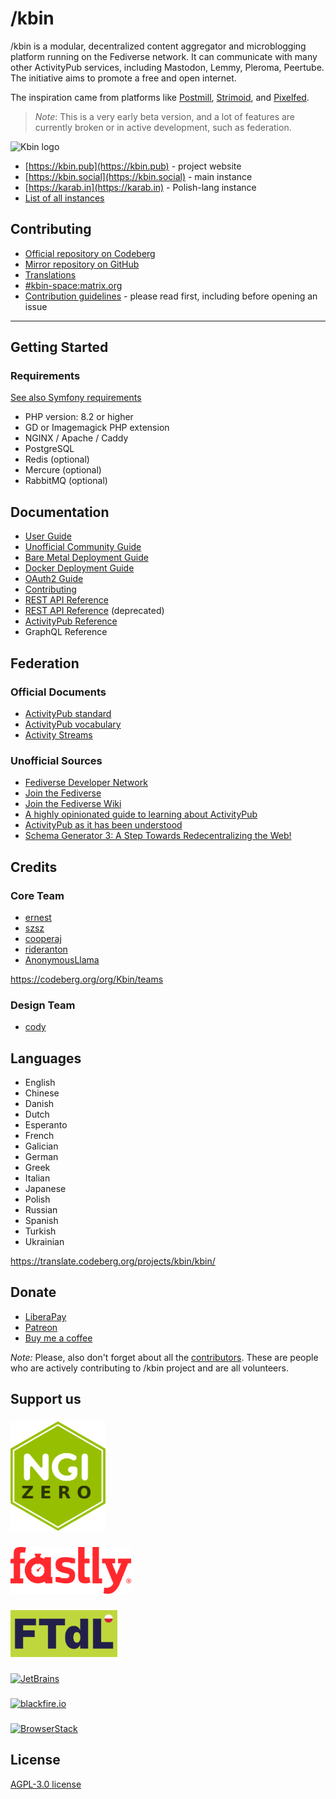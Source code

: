 # /kbin

/kbin is a modular, decentralized content aggregator and microblogging platform running on the Fediverse network. It can
communicate with many other ActivityPub services, including Mastodon, Lemmy, Pleroma, Peertube. The initiative aims to
promote a free and open internet.

The inspiration came from platforms like [Postmill](https://postmill.xyz/), [Strimoid](https://github.com/Strimoid/Strimoid), and [Pixelfed](https://pixelfed.org/).

> _Note_:
> This is a very early beta version, and a lot of features are currently broken or in active development, such as
> federation.

![Kbin logo](docs/images/kbin.png)

- [https://kbin.pub](https://kbin.pub) - project website
- [https://kbin.social](https://kbin.social) - main instance
- [https://karab.in](https://karab.in) - Polish-lang instance
- [List of all instances](https://fedidb.org/software/kbin)

## Contributing

- [Official repository on Codeberg](https://codeberg.org/Kbin/kbin-core)
- [Mirror repository on GitHub](https://github.com/ernestwisniewski/kbin)
- [Translations](https://translate.codeberg.org/projects/kbin/)
- [#kbin-space:matrix.org](https://matrix.to/#/#kbin-space:matrix.org)
- [Contribution guidelines](docs/contributing.md) - please read first, including before opening an issue

---

## Getting Started

### Requirements

[See also Symfony requirements](https://symfony.com/doc/current/setup.html#technical-requirements)

- PHP version: 8.2 or higher
- GD or Imagemagick PHP extension
- NGINX / Apache / Caddy
- PostgreSQL
- Redis (optional)
- Mercure (optional)
- RabbitMQ (optional)

## Documentation

- [User Guide](docs/user_guide.md)
- [Unofficial Community Guide](https://unofficial-kbin-guide.surge.sh/)
- [Bare Metal Deployment Guide](docs/admin_guide.md)
- [Docker Deployment Guide](docs/docker_deployment_guide.md)
- [OAuth2 Guide](docs/oauth2_guide.md)
- [Contributing](docs/contributing.md)
- [REST API Reference](https://kbin.social/api/docs)
- [REST API Reference](https://docs.kbin.pub) (deprecated)
- [ActivityPub Reference](https://fedidevs.org/projects/kbin/)
- GraphQL Reference

## Federation

### Official Documents

- [ActivityPub standard](https://www.w3.org/TR/activitypub/)
- [ActivityPub vocabulary](https://www.w3.org/TR/activitystreams-vocabulary/)
- [Activity Streams](https://www.w3.org/TR/activitystreams-core/)

### Unofficial Sources

- [Fediverse Developer Network](https://fedidevs.org/)
- [Join the Fediverse](https://jointhefediverse.net/)
- [Join the Fediverse Wiki](https://joinfediverse.wiki/Main_Page)
- [A highly opinionated guide to learning about ActivityPub](https://tinysubversions.com/notes/reading-activitypub/)
- [ActivityPub as it has been understood](https://flak.tedunangst.com/post/ActivityPub-as-it-has-been-understood)
- [Schema Generator 3: A Step Towards Redecentralizing the Web!](https://dunglas.fr/2021/01/schema-generator-3-a-step-towards-redecentralizing-the-web/)

## Credits

### Core Team

- [ernest](https://github.com/ernestwisniewski)
- [szsz](https://github.com/SzymonKaminski)
- [cooperaj](https://github.com/cooperaj)
- [rideranton](https://codeberg.org/rideranton?tab=activity)
- [AnonymousLlama](https://github.com/simonrcodrington)

https://codeberg.org/org/Kbin/teams

### Design Team

- [cody](https://kbin.social/u/cody)


## Languages

- English
- Chinese
- Danish
- Dutch
- Esperanto
- French
- Galician
- German
- Greek
- Italian
- Japanese
- Polish
- Russian
- Spanish
- Turkish
- Ukrainian

https://translate.codeberg.org/projects/kbin/kbin/


## Donate

- [LiberaPay](https://liberapay.com/kbin)
- [Patreon](https://www.patreon.com/kbin_pub)
- [Buy me a coffee](https://www.buymeacoffee.com/kbin)

_Note:_ Please, also don't forget about all the [contributors](https://codeberg.org/Kbin/kbin-core/activity/monthly).
These are people who are actively contributing to /kbin project and are all volunteers.

## Support us

###

[<img src="docs/images/partners/entrust.svg" alt="NGI Zero Entrust" height="175">](https://nlnet.nl/project/Kbin/)

###
###

[<img src="docs/images/partners/fastly.png" alt="Fastly" height="75">](https://www.fastly.com/fast-forward#apply-for-the-fast-forward-program)

###
###

[<img src="docs/images/partners/ftdl.png" alt="FTdL" height="75">](https://ftdl.pl/)

###
###

[<img src="docs/images/partners/jb_beam.png" alt="JetBrains" height="170">](https://jb.gg/OpenSourceSupport)

###
###

[<img src="docs/images/partners/blackfire-io.png" alt="blackfire.io" height="75">](https://www.blackfire.io/open-source/)

###
###

[<img src="docs/images/partners/browserstack.svg" alt="BrowserStack" height="75">](https://www.browserstack.com/open-source)

###

## License

[AGPL-3.0 license](https://github.com/ernestwisniewski/kbin/blob/main/LICENSE)
